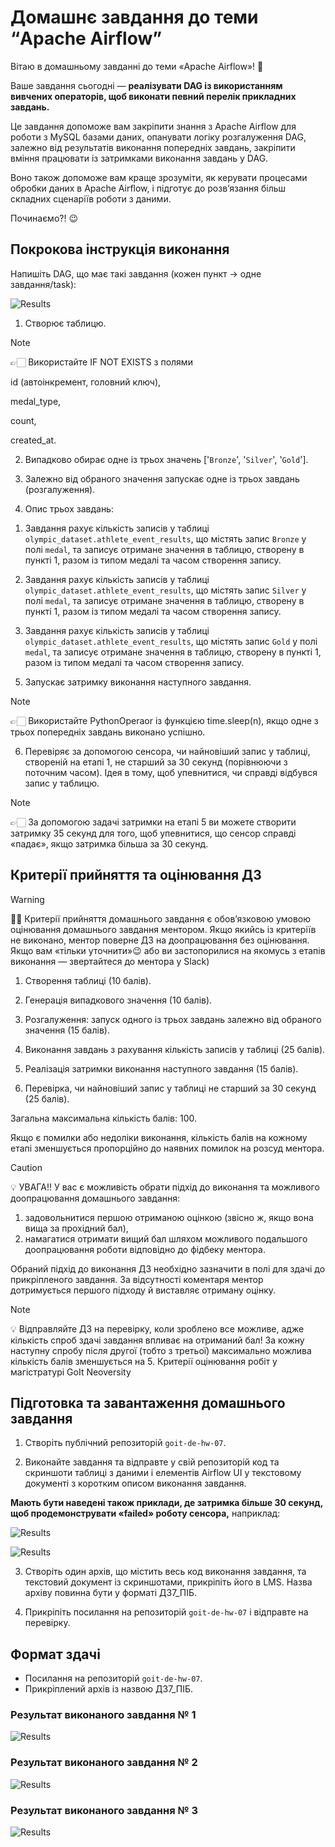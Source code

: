 # Домашнє завдання до теми “Apache Airflow”

Вітаю в домашньому завданні до теми «Apache Airflow»! 🙂

Ваше завдання сьогодні — **реалізувати DAG із використанням вивчених операторів,
щоб виконати певний перелік прикладних завдань.**

Це завдання допоможе вам закріпити знання з Apache Airflow для роботи з MySQL
базами даних, опанувати логіку розгалуження DAG, залежно від результатів
виконання попередніх завдань, закріпити вміння працювати із затримками виконання
завдань у DAG.

Воно також допоможе вам краще зрозуміти, як керувати процесами обробки даних в
Apache Airflow, і підготує до розв’язання більш складних сценаріїв роботи з
даними.

Починаємо?! 😉

## Покрокова інструкція виконання

Напишіть DAG, що має такі завдання (кожен пункт → одне завдання/task):

![Results](./assets/pic-01.png)

1. Створює таблицю.

> [!NOTE]
>
> 👉🏻 Використайте IF NOT EXISTS з полями
>
> id (автоінкремент, головний ключ),
>
> medal_type,
>
> count,
>
> created_at.

2. Випадково обирає одне із трьох значень ['`Bronze`', '`Silver`', '`Gold`'].

3. Залежно від обраного значення запускає одне із трьох завдань (розгалуження).

4. Опис трьох завдань:

1) Завдання рахує кількість записів у таблиці
   `olympic_dataset.athlete_event_results`, що містять запис `Bronze` у полі
   `medal`, та записує отримане значення в таблицю, створену в пункті 1, разом
   із типом медалі та часом створення запису.

2) Завдання рахує кількість записів у таблиці
   `olympic_dataset.athlete_event_results`, що містять запис `Silver` у полі
   `medal`, та записує отримане значення в таблицю, створену в пункті 1, разом
   із типом медалі та часом створення запису.

3) Завдання рахує кількість записів у таблиці
   `olympic_dataset.athlete_event_results`, що містять запис `Gold` у полі
   `medal`, та записує отримане значення в таблицю, створену в пункті 1, разом
   із типом медалі та часом створення запису.

5. Запускає затримку виконання наступного завдання.

> [!NOTE]
>
> 👉🏻 Використайте PythonOperaor із функцією time.sleep(n), якщо одне з трьох
> попередніх завдань виконано успішно.

6. Перевіряє за допомогою сенсора, чи найновіший запис у таблиці, створеній на
   етапі 1, не старший за 30 секунд (порівнюючи з поточним часом). Ідея в тому,
   щоб упевнитися, чи справді відбувся запис у таблицю.

> [!NOTE]
>
> 👉🏻 За допомогою задачі затримки на етапі 5 ви можете створити затримку 35
> секунд для того, щоб упевнитися, що сенсор справді «падає», якщо затримка
> більша за 30 секунд.

## Критерії прийняття та оцінювання ДЗ

> [!WARNING]
>
> ☝🏻 Критерії прийняття домашнього завдання є обов’язковою умовою оцінювання
> домашнього завдання ментором. Якщо якийсь із критеріїв не виконано, ментор
> поверне ДЗ на доопрацювання без оцінювання. Якщо вам «тільки уточнити»😉 або
> ви застопорилися на якомусь з етапів виконання — звертайтеся до ментора у
> Slack)

1. Створення таблиці (10 балів).

2. Генерація випадкового значення (10 балів).

3. Розгалуження: запуск одного із трьох завдань залежно від обраного значення
   (15 балів).

4. Виконання завдань з рахування кількість записів у таблиці (25 балів).

5. Реалізація затримки виконання наступного завдання (15 балів).

6. Перевірка, чи найновіший запис у таблиці не старший за 30 секунд (25 балів).

Загальна максимальна кількість балів: 100.

Якщо є помилки або недоліки виконання, кількість балів на кожному етапі
зменшується пропорційно до наявних помилок на розсуд ментора.

> [!CAUTION]
>
> 💡 УВАГА!! У вас є можливість обрати підхід до виконання та можливого
> доопрацювання домашнього завдання:
>
> 1. задовольнитися першою отриманою оцінкою (звісно ж, якщо вона вища за
>    прохідний бал),
> 2. намагатися отримати вищий бал шляхом можливого подальшого доопрацювання
>    роботи відповідно до фідбеку ментора.
>
> Обраний підхід до виконання ДЗ необхідно зазначити в полі для здачі до
> прикріпленого завдання. За відсутності коментаря ментор дотримується першого
> підходу й виставляє отриману оцінку.

> [!NOTE]
>
> 💡 Відправляйте ДЗ на перевірку, коли зроблено все можливе, адже кількість
> спроб здачі завдання впливає на отриманий бал! За кожну наступну спробу після
> другої (тобто з третьої) максимально можлива кількість балів зменшується на 5.
> Критерії оцінювання робіт у магістратурі GoIt Neoversity

## Підготовка та завантаження домашнього завдання

1. Створіть публічний репозиторій `goit-de-hw-07`.

2. Виконайте завдання та відправте у свій репозиторій код та скриншоти таблиці з
   даними і елементів Airflow UI у текстовому документі з коротким описом
   виконання завдання.

**Мають бути наведені також приклади, де затримка більше 30 секунд, щоб
продемонструвати «failed» роботу сенсора,** наприклад:

![Results](./assets/pic-02.png)

![Results](./assets/pic-03.png)

3. Створіть один архів, що містить весь код виконання завдання, та текстовий
   документ із скриншотами, прикріпіть його в LMS. Назва архіву повинна бути у
   форматі ДЗ7_ПІБ.

4. Прикріпіть посилання на репозиторій `goit-de-hw-07` і відправте на перевірку.

## Формат здачі

- Посилання на репозиторій `goit-de-hw-07`.
- Прикріплений архів із назвою ДЗ7_ПІБ.

### Результат виконаного завдання № 1

![Results](./screenshots/01.png)

### Результат виконаного завдання № 2

![Results](./screenshots/02.png)

### Результат виконаного завдання № 3

![Results](./screenshots/03.png)
